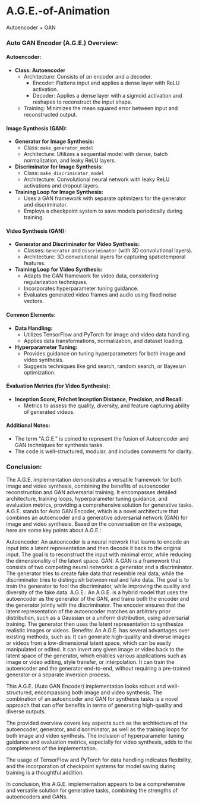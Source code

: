 # A.G.E.-of-Animation
Autoencoder + GAN
### Auto GAN Encoder (A.G.E.) Overview:

#### Autoencoder:
- **Class: Autoencoder**
  - Architecture: Consists of an encoder and a decoder.
    - Encoder: Flattens input and applies a dense layer with ReLU activation.
    - Decoder: Applies a dense layer with a sigmoid activation and reshapes to reconstruct the input shape.
  - Training: Minimizes the mean squared error between input and reconstructed output.

#### Image Synthesis (GAN):
- **Generator for Image Synthesis:**
  - Class: `make_generator_model`
  - Architecture: Utilizes a sequential model with dense, batch normalization, and leaky ReLU layers.
- **Discriminator for Image Synthesis:**
  - Class: `make_discriminator_model`
  - Architecture: Convolutional neural network with leaky ReLU activations and dropout layers.
- **Training Loop for Image Synthesis:**
  - Uses a GAN framework with separate optimizers for the generator and discriminator.
  - Employs a checkpoint system to save models periodically during training.

#### Video Synthesis (GAN):
- **Generator and Discriminator for Video Synthesis:**
  - Classes: `Generator` and `Discriminator` (with 3D convolutional layers).
  - Architecture: 3D convolutional layers for capturing spatiotemporal features.
- **Training Loop for Video Synthesis:**
  - Adapts the GAN framework for video data, considering regularization techniques.
  - Incorporates hyperparameter tuning guidance.
  - Evaluates generated video frames and audio using fixed noise vectors.

#### Common Elements:
- **Data Handling:**
  - Utilizes TensorFlow and PyTorch for image and video data handling.
  - Applies data transformations, normalization, and dataset loading.
- **Hyperparameter Tuning:**
  - Provides guidance on tuning hyperparameters for both image and video synthesis.
  - Suggests techniques like grid search, random search, or Bayesian optimization.

#### Evaluation Metrics (for Video Synthesis):
- **Inception Score, Fréchet Inception Distance, Precision, and Recall:**
  - Metrics to assess the quality, diversity, and feature capturing ability of generated videos.

#### Additional Notes:
- The term "A.G.E." is coined to represent the fusion of Autoencoder and GAN techniques for synthesis tasks.
- The code is well-structured, modular, and includes comments for clarity.

### Conclusion:
The A.G.E. implementation demonstrates a versatile framework for both image and video synthesis, combining the benefits of autoencoder reconstruction and GAN adversarial training. It encompasses detailed architecture, training loops, hyperparameter tuning guidance, and evaluation metrics, providing a comprehensive solution for generative tasks.
A.G.E. stands for Auto GAN Encoder, which is a novel architecture that combines an autoencoder and a generative adversarial network (GAN) for image and video synthesis. Based on the conversation on the webpage, here are some key points about A.G.E.:

Autoencoder: An autoencoder is a neural network that learns to encode an input into a latent representation and then decode it back to the original input. The goal is to reconstruct the input with minimal error, while reducing the dimensionality of the latent space.
GAN: A GAN is a framework that consists of two competing neural networks: a generator and a discriminator. The generator tries to create fake data that resemble real data, while the discriminator tries to distinguish between real and fake data. The goal is to train the generator to fool the discriminator, while improving the quality and diversity of the fake data.
A.G.E.: An A.G.E. is a hybrid model that uses the autoencoder as the generator of the GAN, and trains both the encoder and the generator jointly with the discriminator. The encoder ensures that the latent representation of the autoencoder matches an arbitrary prior distribution, such as a Gaussian or a uniform distribution, using adversarial training. The generator then uses the latent representation to synthesize realistic images or videos.
Benefits: An A.G.E. has several advantages over existing methods, such as:
It can generate high-quality and diverse images or videos from a low-dimensional latent space, which can be easily manipulated or edited.
It can invert any given image or video back to the latent space of the generator, which enables various applications such as image or video editing, style transfer, or interpolation.
It can train the autoencoder and the generator end-to-end, without requiring a pre-trained generator or a separate inversion process.

This A.G.E. (Auto GAN Encoder) implementation looks robust and well-structured, encompassing both image and video synthesis. The combination of an autoencoder and GAN for synthesis tasks is a novel approach that can offer benefits in terms of generating high-quality and diverse outputs.

The provided overview covers key aspects such as the architecture of the autoencoder, generator, and discriminator, as well as the training loops for both image and video synthesis. The inclusion of hyperparameter tuning guidance and evaluation metrics, especially for video synthesis, adds to the completeness of the implementation.

The usage of TensorFlow and PyTorch for data handling indicates flexibility, and the incorporation of checkpoint systems for model saving during training is a thoughtful addition.

In conclusion, this A.G.E. implementation appears to be a comprehensive and versatile solution for generative tasks, combining the strengths of autoencoders and GANs.
